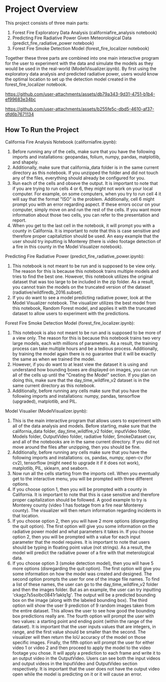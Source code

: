 # Project Overview 
This project consists of three main parts:
1. Forest Fire Exploratory Data Analysis (californiafire_analysis notebook)
2. Predicting Fire Radiative Power Given Meteorological Data (predict_fire_radiative_power notebook)
3. Forest Fire Smoke Detection Model (forest_fire_localizer notebook)

Together these three parts are combined into one main interactive program for the user to experiment with the data and simulate the models as they would be used in the real-world (ModelVisualizer.ipynb). By first using the exploratory
data analysis and predicted radiative power, users would know the optimal location to set up the detection model created in the forest_fire_localizer notebook.

https://github.com/user-attachments/assets/db79a343-9d31-4751-b1b4-ef99683e34bc



https://github.com/user-attachments/assets/b255fe5c-dbd5-4610-af37-dfd6b7671134



## How To Run the Project
California Fire Analysis Notebook (californiafire.ipynb):
1. Before running any of the cells, make sure that you have the following imports and installations: geopandas, folium, numpy, pandas, matplotlib, and shapely.
2. Additionally, make sure that california_data folder is in the same current directory as this notebook. If you unzipped the folder and did not touch any of the files, everything should already be configured for
you.
3. Run each of the cells and obseve the output. It is important to note that if you are trying to run cells 4 or 6, they might not work on your local computer. For example, on some computers, when you try to run
cell 4 it will say that the format "ISO" is the problem. Additionally, cell 6 might prompt you with an error regarding aspect. If these errors occur on your computer, simply move on and run the rest of the cells.
If you want more information about those two cells, you can refer to the presentation and report.
4. When you get to the last cell in the notebook, it will prompt you with a county in California. It is important to note that this is case sensitive and therefore proper capitaliztion should be used. An easy example
that the user should try inputting is Monterey (there is video footage detection of a fire in this county in the Model Visualizer notebook).

Predicting Fire Radiative Power (predict_fire_radiative_power.ipynb):
1. This notebook is not meant to be run and is supposed to be view only. The reason for this is because this notebook trains multiple models and tries to find the best one. However, this notebook utilizes the
original dataset that was too large to be included in the zip folder. As a result, you cannot train the models on the truncated version of the dataset (radiative/wildfiredb_2016.subset).
2. If you do want to see a model predicting radiative power, look at the Model Visualizer notebook. The visualizer utilizes the best model from this notebook, Random Forest model, and applies it with the truncated
dataset to allow users to experiment with the predictions.

Forest Fire Smoke Detection Model (forest_fire_localizer.ipynb):
1. This notebook is also not meant to be run and is supposed to be more of a view only. The reason for this is because this notebook trains two very large models, each with millions of parameters. As a result, the
training process can take multiple hours and be a tedious process. Additionally, by training the model again there is no guarantee that it will be exactly the same as when we trained the model.
2. However, if you do want to at least view the dataset it is using and understand how bounding boxes are displayed on images, you can run all of the cells up until the "Creating the Model" section. If you plan
on doing this, make sure that the day_time_wildfire_v2 dataset is in the same current directory as this notebook.
3. Additionally, before running any cells make sure that you have the following imports and installations: numpy, pandas, tensorflow (upgraded), matplotlib, and PIL.

Model Visualier (ModelVisualizer.ipynb):
1. This is the main interactive program that allows users to experiment with all of the data analysis and models. Before starting, make sure that the california_data folder, day_time_wildfire_v2 folder, inputVideo
folder, Models folder, OutputVideo folder, radiative folder, SmokeDataset csv, and all of the notebooks are in the same current directory. If you did not move around the files after unzipping, then you should
be fine.
2. Additionally, before running any cells make sure that you have the following imports and installations: os, pandas, numpy, open-cv (for cv2), tensorflow (might need to upgrade it if it does not work), matplotlib, PIL, sklearn, and seaborn.
3. Now run all the cells starting from the imports cell. When you eventually get to the interactive menu, you will be prompted with three different options.
4. If you choose option 1, then you will be prompted with a county in California. It is important to note that this is case sensitive and therefore proper capitalization should be followed. A good example to try
is Monterey county (video 1 has footage from a fire near Monterey county). The visualizer will then return information regarding incidents in that location.
5. If you choose option 2, then you will have 2 more options (disregarding the quit option). The first option will give you some information on the radiative power model and what parameters it takes in. If
you choose option 2, then you will be prompted with a value for each input parameter that the model requires. It is important to note that users should be typing in floating point value (not strings). As a result,
the model will predict the radiative power of a fire with that meterological data.
6. If you choose option 3 (smoke detection model), then you will have 5 more options (disregarding the quit option). The first option will give you some information on how the model was created and designed. The
second option prompts the user for one of the image file names. To find a list of these names, the user can go to the day_time_wildfire_v2 folder and then the images folder. But as an example, the user can try
inputting 'ckagz7s5solbc0841r1aklq1g'. The output will be a predicted bounding box on the image (along with the labeled bounding box). The third option will show the user 9 prediction of 9 random images taken from
the entire dataset. This allows the user to see how good the bounding box predictions really are. The fourth option will prompt the user with two values: a starting point and ending point (within the range of the
dataset). It is important that the user inputs values that are integers, in range, and the first value should be smaller than the second. The visualizer will then return the IoU accuracy of the model on those
specific images. Finally, the fifth option will prompt the user for either video 1 or video 2 and then proceed to apply the model to the video footage you chose. It will apply a prediction to each frame and write
it to an output video in the OutputVideo. Users can see both the input videos and output videos in the InputVideo and OutputVideo section respectively. It is important that the user does not have the output video
open while the model is predicting on it or it will cause an error. 
